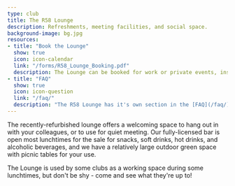 ```yaml
---
type: club
title: The R58 Lounge
description: Refreshments, meeting facilities, and social space.
background-image: bg.jpg
resources:
- title: "Book the Lounge"
  show: true
  icon: icon-calendar
  link: "/forms/R58_Lounge_Booking.pdf"
  description: The Lounge can be booked for work or private events, inside or outside of work hours. Please fill out the [booking form](/forms/R58_Lounge_Booking.pdf) with your requirements.
- title: "FAQ"
  show: true
  icon: icon-question
  link: "/faq/"
  description: "The R58 Lounge has it's own section in the [FAQ](/faq/) covering commonly-asked questions."
---
```


The recently-refurbished lounge offers a welcoming space to hang out in with your colleagues, or to use for quiet meeting. Our fully-licensed bar is open most lunchtimes for the sale for snacks, soft drinks, hot drinks, and alcoholic beverages, and we have a relatively large outdoor green space with picnic tables for your use.

The Lounge is used by some clubs as a working space during some lunchtimes, but don't be shy - come and see what they're up to!
